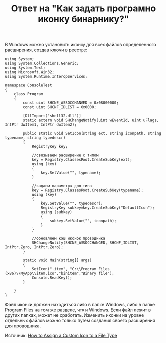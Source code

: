 ﻿---
title: "Ответ на \"Как задать програмно иконку бинарнику?\""
se.owner.user_id: 240512
se.owner.display_name: "MSDN.WhiteKnight"
se.owner.link: "https://ru.stackoverflow.com/users/240512/msdn-whiteknight"
se.answer_id: 929441
se.question_id: 929420
se.post_type: answer
se.score: 2
se.is_accepted: False
---
<p>В Windows можно установить иконку для всех файлов определенного расширения, создав ключи в реестре:</p>

<pre><code>using System;
using System.Collections.Generic;
using System.Text;
using Microsoft.Win32;
using System.Runtime.InteropServices;

namespace ConsoleTest
{    
    class Program
    {
        const uint SHCNE_ASSOCCHANGED = 0x08000000;
        const uint SHCNF_IDLIST = 0x0000;

        [DllImport("shell32.dll")]
        static extern void SHChangeNotify(uint wEventId, uint uFlags, IntPtr dwItem1, IntPtr dwItem2);

        public static void SetIcon(string ext, string iconpath, string typename, string typedescr)
        {
            RegistryKey key;

            //связываем расширение с типом
            key = Registry.ClassesRoot.CreateSubKey(ext);
            using (key)
            {
                key.SetValue("", typename);
            }

            //задаем параметры для типа
            key = Registry.ClassesRoot.CreateSubKey(typename);
            using (key)
            {
                key.SetValue("", typedescr);
                RegistryKey subkey=key.CreateSubKey("DefaultIcon");
                using (subkey)
                {
                    subkey.SetValue("", iconpath);
                }
            }

            //обновляем кэш иконок проводника
            SHChangeNotify(SHCNE_ASSOCCHANGED, SHCNF_IDLIST, IntPtr.Zero, IntPtr.Zero);
        }

        static void Main(string[] args)
        {
            SetIcon(".item", "C:\\Program Files (x86)\\MyApp\\item.ico","binitem","Binary file");            
            Console.ReadKey();
        }

    }
}
</code></pre>

<p>Файл иконки должен находиться либо в папке Windows, либо в папке Program Files на том же разделе, что и Windows. Если файл лежит в других папках, может не сработать. Изменить иконки на уровне отдельных файлов можно только путем создания своего расширения для проводника. </p>

<p>Источник: <a href="https://docs.microsoft.com/en-us/windows/desktop/shell/how-to-assign-a-custom-icon-to-a-file-type" rel="nofollow noreferrer">How to Assign a Custom Icon to a File Type</a></p>
